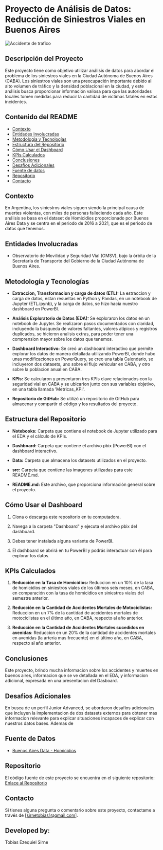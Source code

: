 # Proyecto de Análisis de Datos: Reducción de Siniestros Viales en Buenos Aires

![Accidente de trafico](src/accidentes-de-tr%C3%A1fico.png)

## Descripción del Proyecto

Este proyecto tiene como objetivo utilizar análisis de datos para abordar el problema de los siniestros viales en la Ciudad Autónoma de Buenos Aires (CABA). Los siniestros viales son una preocupación importante debido al alto volumen de tráfico y la densidad poblacional en la ciudad, y este análisis busca proporcionar información valiosa para que las autoridades locales tomen medidas para reducir la cantidad de víctimas fatales en estos incidentes.

## Contenido del README

- [Contexto](#contexto)
- [Entidades Involucradas](#entidades-involucradas)
- [Metodología y Tecnologías](#metodología-y-tecnologías)
- [Estructura del Repositorio](#estructura-del-repositorio)
- [Cómo Usar el Dashboard](#cómo-usar-el-dashboard)
- [KPIs Calculados](#kpis-calculados)
- [Conclusiones](#conclusiones)
- [Desafíos Adicionales](#desafíos-adicionales)
- [Fuente de datos](#fuente-de-datos)
- [Repositorio](#repositorio)
- [Contacto](#contacto)

## Contexto

En Argentina, los siniestros viales siguen siendo la principal causa de muertes violentas, con miles de personas falleciendo cada año. Este análisis se basa en el dataset de Homicidios proporcionado por Buenos Aires Data y se centra en el periodo de 2016 a 2021, que es el periodo de datos que tenemos.

## Entidades Involucradas

- Observatorio de Movilidad y Seguridad Vial (OMSV), bajo la órbita de la Secretaría de Transporte del Gobierno de la Ciudad Autónoma de Buenos Aires.

## Metodología y Tecnologías

- **Extraccion, Transformacion y carga de datos (ETL):** La estraccion y carga de datos, estan resueltas en Python y Pandas, en un notebook de Jupyter (ETL.ipynb), y la carga de datos, se hizo hacia nuestro dashboard en PowerBI.

- **Análisis Exploratorio de Datos (EDA):** Se exploraron los datos en un notebook de Jupyter. Se realizaron pasos documentados con claridad, incluyendo la búsqueda de valores faltantes, valores atípicos y registros duplicados, se hicieron analisis extras, para poder tener una comprension mayor sobre los datos que tenemos.

- **Dashboard Interactivo:** Se creó un dashboard interactivo que permite explorar los datos de manera detallada utilizando PowerBI, donde hubo unas modificaciones en PowerQuery, se creo una tabla Calendario, se incluyeron dos datasets, uno sobre el flujo vehicular en CABA, y otro sobre la poblacion anual en CABA.

- **KPIs:** Se calcularon y presentaron tres KPIs clave relacionados con la seguridad vial en CABA y se ubicarion junto con sus variables objetivo, en una tabla llamada 'Metricas_KPI'.

- **Repositorio de GitHub:** Se utilizó un repositorio de GitHub para almacenar y compartir el código y los resultados del proyecto.

## Estructura del Repositorio

- **Notebooks:** Carpeta que contiene el notebook de Jupyter utilizado para el EDA y el cálculo de KPIs.

- **Dashboard:** Carpeta que contiene el archivo pbix (PowerBI) con el dashboard interactivo.

- **Data:** Carpeta que almacena los datasets utilizados en el proyecto.

- **src:** Carpeta que contiene las imagenes utilizadas para este README.md.

- **README.md:** Este archivo, que proporciona información general sobre el proyecto.

## Cómo Usar el Dashboard

1. Clona o descarga este repositorio en tu computadora.

2. Navega a la carpeta "Dashboard" y ejecuta el archivo pbix del dashboard.

3. Debes tener instalada alguna variante de PowerBI.

3. El dashboard se abrirá en tu PowerBI y podrás interactuar con él para explorar los datos.

## KPIs Calculados

1. **Reducción en la Tasa de Homicidios:** Reduccion en un 10% de la tasa de homicidios en siniestros viales de los últimos seis meses, en CABA, en comparación con la tasa de homicidios en siniestros viales del semestre anterior.

2. **Reducción en la Cantidad de Accidentes Mortales de Motociclistas:** Reduccion en un 7% de la cantidad de accidentes mortales de motociclistas en el último año, en CABA, respecto al año anterior.

3. **Reducción en la Cantidad de Accidentes Mortales sucedidos en avenidas:** Reduccion en un 20% de la cantidad de accidentes mortales en avenidas (la arteria mas frecuente) en el último año, en CABA, respecto al año anterior.

## Conclusiones

Este proyecto, brindo mucha informacion sobre los accidentes y muertes en buenos aires, informacion que se ve detallada en el EDA, y informacion adicional, expresada en una presentacion del Dasboard.

## Desafíos Adicionales

En busca de un perfil Junior Advanced, se abordaron desafíos adicionales que incluyen la implementacion de dos datasets externos para obtener mas informacion relevante para explicar situaciones incapaces de explicar con nuestros datos bases. Ademas de 

## Fuente de Datos

- [Buenos Aires Data - Homicidios](https://data.buenosaires.gob.ar/dataset/victimas-siniestros-viales)

## Repositorio

El código fuente de este proyecto se encuentra en el siguiente repositorio: [Enlace al Repositorio](https://github.com/Tototastico/Proyecto-Data-Analisys)

## Contacto

Si tienes alguna pregunta o comentario sobre este proyecto, contactame a través de [sirnetobias1@gmail.com].

## Developed by:
Tobias Ezequiel Sirne
